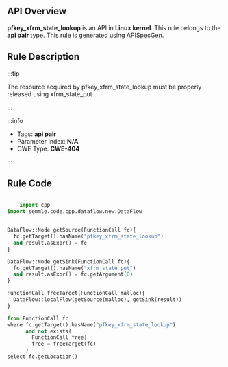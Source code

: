 ---
---


## API Overview
**pfkey_xfrm_state_lookup** is an API in **Linux kernel**. This rule belongs to the **api pair** type. This rule is generated using [APISpecGen](../../tools/APISpecGen).
## Rule Description

:::tip

The resource acquired by pfkey_xfrm_state_lookup must be properly released using xfrm_state_put

:::

:::info

- Tags: **api pair**
- Parameter Index: **N/A**
- CWE Type: **CWE-404**

:::

## Rule Code
```python

    import cpp
import semmle.code.cpp.dataflow.new.DataFlow


DataFlow::Node getSource(FunctionCall fc){
  fc.getTarget().hasName("pfkey_xfrm_state_lookup")
  and result.asExpr() = fc
}

DataFlow::Node getSink(FunctionCall fc){
  fc.getTarget().hasName("xfrm_state_put")
  and result.asExpr() = fc.getArgument(0)
}

FunctionCall freeTarget(FunctionCall malloc){
  DataFlow::localFlow(getSource(malloc), getSink(result))
}

from FunctionCall fc
where fc.getTarget().hasName("pfkey_xfrm_state_lookup")
      and not exists(
        FunctionCall free| 
        free = freeTarget(fc)
      )
select fc.getLocation()

    
```